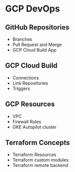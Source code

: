 # GCP DevOps

## GitHub Repositories

- Branches
- Pull Request and Merge
- GCP Cloud Build App

## GCP Cloud Build

- Connections
- Link Repositories
- Triggers

## GCP Resources

- VPC
- Firewall Rules
- GKE Autopilot cluster

## Terraform Concepts

- Terraform Resources
- Terraform custom modules
- Terraform remote backend 